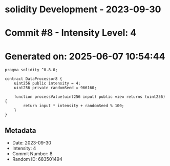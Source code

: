 ﻿# solidity Development - 2023-09-30
# Commit #8 - Intensity Level: 4
# Generated on: 2025-06-07 10:54:44
```solidity
pragma solidity ^0.8.0;

contract DataProcessor8 {
    uint256 public intensity = 4;
    uint256 private randomSeed = 966160;

    function processValue(uint256 input) public view returns (uint256) {
        return input * intensity + randomSeed % 100;
    }
}
```
## Metadata
- Date: 2023-09-30
- Intensity: 4
- Commit Number: 8
- Random ID: 683501494
